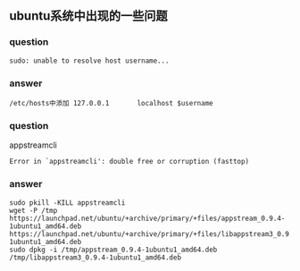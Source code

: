 ## ubuntu系统中出现的一些问题
### question
```shell
sudo: unable to resolve host username...
```
### answer
```shell
/etc/hosts中添加 127.0.0.1       localhost $username 
```
### question
appstreamcli
```shell
Error in `appstreamcli': double free or corruption (fasttop)
```
### answer
```shell
sudo pkill -KILL appstreamcli
wget -P /tmp https://launchpad.net/ubuntu/+archive/primary/+files/appstream_0.9.4-1ubuntu1_amd64.deb https://launchpad.net/ubuntu/+archive/primary/+files/libappstream3_0.9.4-1ubuntu1_amd64.deb
sudo dpkg -i /tmp/appstream_0.9.4-1ubuntu1_amd64.deb /tmp/libappstream3_0.9.4-1ubuntu1_amd64.deb
```
